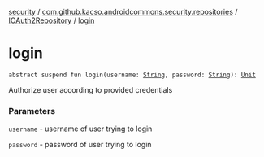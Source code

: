[security](../../index.md) / [com.github.kacso.androidcommons.security.repositories](../index.md) / [IOAuth2Repository](index.md) / [login](./login.md)

# login

`abstract suspend fun login(username: `[`String`](https://kotlinlang.org/api/latest/jvm/stdlib/kotlin/-string/index.html)`, password: `[`String`](https://kotlinlang.org/api/latest/jvm/stdlib/kotlin/-string/index.html)`): `[`Unit`](https://kotlinlang.org/api/latest/jvm/stdlib/kotlin/-unit/index.html)

Authorize user according to provided credentials

### Parameters

`username` - username of user trying to login

`password` - password of user trying to login